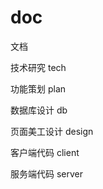 # doc
文档



技术研究  tech



功能策划   plan



数据库设计  db



页面美工设计  design



客户端代码  client



服务端代码  server